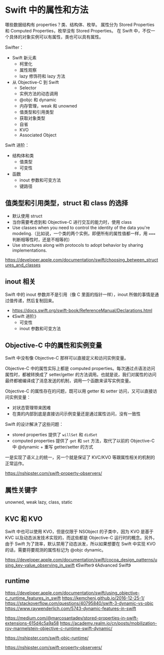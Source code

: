 # Swift 中的属性和方法




哪些数据结构有 properties？类、结构体、枚举。
属性分为 Stored Properties 和 Computed Properties，枚举没有 Stored Properties。
在 Swift 中，不仅一个具体的对象实例可以有属性，类也可以具有属性。



Swifter：
- Swift 新元素
  - 柯里化
  - 属性观察
  - lazy 修饰符和 lazy 方法
- 从 Objective-C 到 Swift
  - Selector
  - 实例方法的动态调用
  - @objc 和 dynamic
  - 内存管理，weak 和 unowned
  - 值类型和引用类型
  - 获取对象类型
  - 自省
  - KVO
  - Associated Object

Swift 进阶：
- 结构体和类
  - 值类型
  - 可变性
- 函数
  - inout 参数和可变方法
  - 键路径


## 值类型和引用类型，struct 和 class 的选择

- 默认使用 struct
- 当你需要考虑到和 Objective-C 进行交互的能力时，使用 class
- Use classes when you need to control the identity of the data you're modeling.（比如说，一个类的两个实例，即便所有的属性值都一样，用 `===` 判断相等性时，还是不相等的）
- Use structures along with protocols to adopt behavior by sharing implementations.


https://developer.apple.com/documentation/swift/choosing_between_structures_and_classes

## inout 相关

Swift 中的 inout 参数并不是引用（像 C 里面的指针一样），inout 所做的事情是通过值传递，然后复制回来。


- https://docs.swift.org/swift-book/ReferenceManual/Declarations.html
- 《Swift 进阶》
  - 可变性
  - inout 参数和可变方法




## Objective-C 中的属性和实例变量

Swift 中没有像 Objective-C 那样可以直接定义和访问实例变量。

Objective-C 中的属性实际上都是 computed properties。每次通过点语法访问属性时，都被转换成了 setter/getter 的方法调用。也就是说，我们对属性的访问最终都被编译成了消息发送的机制，调用一个函数来读写实例变量。

Objective-C 的属性存在的问题，既可以用 getter 和 setter 访问，又可以直接访问实例变量：
- 对状态管理带来困难
- 在类的内部到底是直接访问示例变量还是通过属性访问，没有一致性


Swift 的设计解决了这些问题：
- stored properties 提供了 `willSet` 和 `didSet`
- computed properties 提供了 `get` 和 `set` 方法，取代了以前的 Objective-C 中 @dynamic + 重写 getter/setter 的方式

一是实现了语义上的统一，另一个就是保证了 KVC/KVO 等跟属性相关的机制的正常运作。


https://nshipster.com/swift-property-observers/

## 属性关键字

unowned, weak
lazy, class, static

## KVC 和 KVO


Swift 中也可以使用 KVO，但是仅限于 NSObject 的子类中，因为 KVO 是基于 KVC 以及动态派发技术实现的，而这些都是 Objective-C 运行时的概念。另外，由于 Swift 为了效率，默认禁用了动态派发，所以如果想要在 Swift 中实现 KVO 的话，需要将要观测的属性标记为 @objc dynamic。



https://developer.apple.com/documentation/swift/cocoa_design_patterns/using_key-value_observing_in_swift
《Swifter》
《Advanced Swift》


## runtime

https://developer.apple.com/documentation/swift/using_objective-c_runtime_features_in_swift
https://kemchenj.github.io/2016-12-25-1/
https://stackoverflow.com/questions/40795840/swift-3-dynamic-vs-objc
https://www.raywenderlich.com/5743-dynamic-features-in-swift

https://medium.com/@marcosantadev/stored-properties-in-swift-extensions-615d4c5a9a58
https://academy.realm.io/cn/posts/mobilization-roy-marmelstein-objective-c-runtime-swift-dynamic/

https://nshipster.com/swift-objc-runtime/

https://nshipster.com/swift-property-observers/


